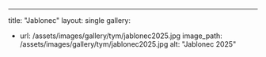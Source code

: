 ---
title: "Jablonec"
layout: single
gallery:
  - url: /assets/images/gallery/tym/jablonec2025.jpg
    image_path: /assets/images/gallery/tym/jablonec2025.jpg
    alt: "Jablonec 2025"
